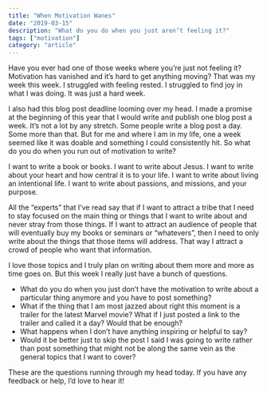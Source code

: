 ```yaml
---
title: "When Motivation Wanes"
date: "2019-03-15"
description: "What do you do when you just aren’t feeling it?"
tags: ["motivation"]
category: "article"
---
```


Have you ever had one of those weeks where you’re just not feeling it? Motivation has vanished and it’s hard to get anything moving? That was my week this week. I struggled with feeling rested. I struggled to find joy in what I was doing. It was just a hard week.

I also had this blog post deadline looming over my head. I made a promise at the beginning of this year that I would write and publish one blog post a week. It’s not a lot by any stretch. Some people write a blog post a day. Some more than that. But for me and where I am in my life, one a week seemed like it was doable and something I could consistently hit. So what do you do when you run out of motivation to write?

I want to write a book or books. I want to write about Jesus. I want to write about your heart and how central it is to your life. I want to write about living an intentional life. I want to write about passions, and missions, and your purpose.

All the “experts” that I’ve read say that if I want to attract a tribe that I need to stay focused on the main thing or things that I want to write about and never stray from those things. If I want to attract an audience of people that will eventually buy my books or seminars or “whatevers”, then I need to only write about the things that those items will address. That way I attract a crowd of people who want that information.

I love those topics and I truly plan on writing about them more and more as time goes on. But this week I really just have a bunch of questions.

- What do you do when you just don’t have the motivation to write about a particular thing anymore and you have to post something?
- What if the thing that I am most jazzed about right this moment is a trailer for the latest Marvel movie? What if I just posted a link to the trailer and called it a day? Would that be enough?
- What happens when I don’t have anything inspiring or helpful to say?
- Would it be better just to skip the post I said I was going to write rather than post something that might not be along the same vein as the general topics that I want to cover?

These are the questions running through my head today. If you have any feedback or help, I’d love to hear it!
